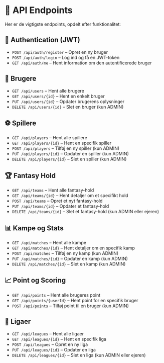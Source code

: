 # 📌 API Endpoints

Her er de vigtigste endpoints, opdelt efter funktionalitet:

## 🔐 Authentication (JWT)
- `POST /api/auth/register` – Opret en ny bruger
- `POST /api/auth/login` – Log ind og få en JWT-token
- `GET /api/auth/me` – Hent information om den autentificerede bruger

## 👤 Brugere
- `GET /api/users` – Hent alle brugere
- `GET /api/users/{id}` – Hent en enkelt bruger
- `PUT /api/users/{id}` – Opdater brugerens oplysninger
- `DELETE /api/users/{id}` – Slet en bruger (kun ADMIN)

## ⚽ Spillere
- `GET /api/players` – Hent alle spillere
- `GET /api/players/{id}` – Hent en specifik spiller
- `POST /api/players` – Tilføj en ny spiller (kun ADMIN)
- `PUT /api/players/{id}` – Opdater en spiller (kun ADMIN)
- `DELETE /api/players/{id}` – Slet en spiller (kun ADMIN)

## 🏆 Fantasy Hold
- `GET /api/teams` – Hent alle fantasy-hold
- `GET /api/teams/{id}` – Hent detaljer om et specifikt hold
- `POST /api/teams` – Opret et nyt fantasy-hold
- `PUT /api/teams/{id}` – Opdater et fantasy-hold
- `DELETE /api/teams/{id}` – Slet et fantasy-hold (kun ADMIN eller ejeren)

## 📊 Kampe og Stats
- `GET /api/matches` – Hent alle kampe
- `GET /api/matches/{id}` – Hent detaljer om en specifik kamp
- `POST /api/matches` – Tilføj en ny kamp (kun ADMIN)
- `PUT /api/matches/{id}` – Opdater en kamp (kun ADMIN)
- `DELETE /api/matches/{id}` – Slet en kamp (kun ADMIN)

## 📈 Point og Scoring
- `GET /api/points` – Hent alle brugeres point
- `GET /api/points/{userId}` – Hent point for en specifik bruger
- `POST /api/points` – Tilføj point til en bruger (kun ADMIN)

## 🏅 Ligaer
- `GET /api/leagues` – Hent alle ligaer
- `GET /api/leagues/{id}` – Hent en specifik liga
- `POST /api/leagues` – Opret en ny liga
- `PUT /api/leagues/{id}` – Opdater en liga
- `DELETE /api/leagues/{id}` – Slet en liga (kun ADMIN eller ejeren)